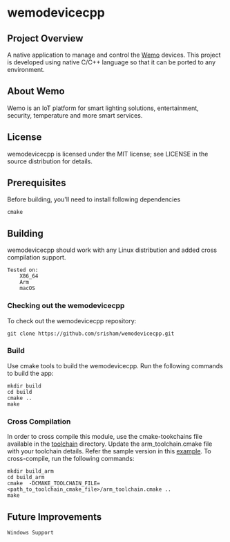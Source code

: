 # wemodevicecpp

## Project Overview
A native application to manage and control the [Wemo](https://www.wemo.com/) devices. This project is developed using native C/C++ language so that it can be ported to any environment. 

## About Wemo
Wemo is an IoT platform for smart lighting solutions, entertainment, security, temperature and more smart services.

## License
wemodevicecpp is licensed under the MIT license; see LICENSE in the source distribution for details.


## Prerequisites
Before building, you'll need to install following dependencies

    cmake

## Building
wemodevicecpp should work with any Linux distribution and added cross compilation support.

    Tested on:
        X86_64
        Arm
        macOS
        
### Checking out the wemodevicecpp
To check out the wemodevicecpp repository:

    git clone https://github.com/srisham/wemodevicecpp.git
    
### Build
Use cmake tools to build the wemodevicecpp. Run the following commands to build the app:

    mkdir build
    cd build
    cmake ..
    make
    
### Cross Compilation
In order to cross compile this module, use the cmake-tookchains file available in the [toolchain](cmake/toolchain) directory. Update the arm_toolchain.cmake file with your toolchain details. Refer the sample version in this [example](cmake/toolchain/example).
To cross-compile, run the following commands:

    mkdir build_arm
    cd build_arm
    cmake  -DCMAKE_TOOLCHAIN_FILE=<path_to_toolchain_cmake_file>/arm_toolchain.cmake ..
    make

## Future Improvements
    Windows Support
